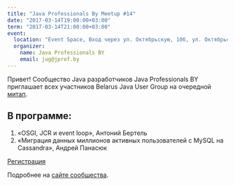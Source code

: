 ```yaml
---
title: "Java Professionals By Meetup #14"
date: "2017-03-14T19:00:00+03:00"
term: "2017-03-14T21:00:00+03:00"
event:
  location: "Event Space, Вход через ул. Октябрьскую, 10б, ул. Октябрьская 16А, Минск, Беларусь"
  organizer:
    name: Java Professionals BY
    email: jug@jprof.by
---
```


Привет! Сообщество Java разработчиков Java Professionals BY приглашает всех участников Belarus Java User Group на очередной [митап](http://jprof.by/post/anons-meetup-14/).

## В программе:

1. «OSGI, JCR и event loop», Антоний Бертель
2. «Миграция данных миллионов активных пользователей с MySQL на Cassandra», Андрей Панасюк

[Регистрация](http://bit.ly/jprof_reg_14)

Подробнее на [сайте сообщества](http://jprof.by/post/anons-meetup-14/).
